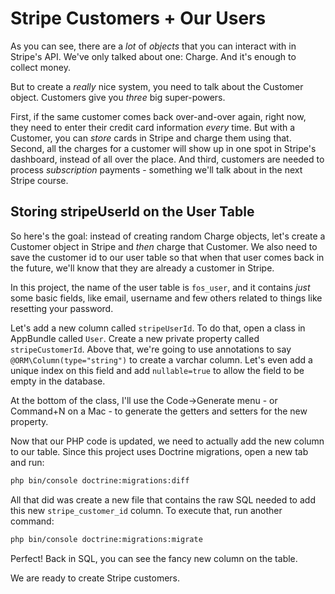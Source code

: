 # Stripe Customers + Our Users

As you can see, there are a *lot* of *objects* that you can interact with in Stripe's
API. We've only talked about one: Charge. And it's enough to collect money.

But to create a *really* nice system, you need to talk about the Customer object.
Customers give you *three* big super-powers.

First, if the same customer comes back over-and-over again, right now, they need
to enter their credit card information *every* time. But with a Customer, you can *store*
cards in Stripe and charge them using that. Second, all the charges for a customer
will show up in one spot in Stripe's dashboard, instead of all over the place. And
third, customers are needed to process *subscription* payments - something we'll
talk about in the next Stripe course.

## Storing stripeUserId on the User Table

So here's the goal: instead of creating random Charge objects, let's create a Customer
object in Stripe and *then* charge that Customer. We also need to save the customer
id to our user table so that when that user comes back in the future, we'll know
that they are already a customer in Stripe.

In this project, the name of the user table is `fos_user`, and it contains *just*
some basic fields, like email, username and few others related to things like resetting
your password.

Let's add a new column called `stripeUserId`. To do that, open a class in AppBundle
called `User`. Create a new private property called `stripeCustomerId`. Above that,
we're going to use annotations to say `@ORM\Column(type="string")` to create a varchar
column. Let's even add a unique index on this field and add `nullable=true` to allow
the field to be empty in the database.

At the bottom of the class, I'll use the Code->Generate menu - or Command+N on a
Mac - to generate the getters and setters for the new property.

Now that our PHP code is updated, we need to actually add the new column to our table.
Since this project uses Doctrine migrations, open a new tab and run:

```bash
php bin/console doctrine:migrations:diff
```

All that did was create a new file that contains the raw SQL needed to add this
new `stripe_customer_id` column. To execute that, run another command:

```bash
php bin/console doctrine:migrations:migrate
```

Perfect! Back in SQL, you can see the fancy new column on the table.

We are ready to create Stripe customers.
